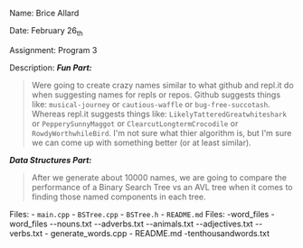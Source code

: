 Name: Brice Allard

Date: February 26<sub>th</sub>

Assignment: Program 3

Description:
***Fun Part:*** <br>
>Were going to create crazy names similar to what github and repl.it do when suggesting names for repls or repos. Github suggests things like: `musical-journey` or `cautious-waffle` or `bug-free-succotash`. Whereas repl.it suggests things like:  `LikelyTatteredGreatwhiteshark` or `PepperySunnyMaggot` or `ClearcutLongtermCrocodile` or `RowdyWorthwhileBird`. I'm not sure what thier algorithm is, but I'm sure we can come up with something better (or at least similar). 

***Data Structures Part:*** <br>
>After we generate about 10000 names, we are going to compare the performance of a Binary Search Tree vs an AVL tree when it comes to finding those named components in each tree.

Files:
    - `main.cpp`
    - `BSTree.cpp`
    - `BSTree.h` 
    - `README.md` 
Files:
-word_files
    - word_files
    --nouns.txt
    --adverbs.txt
    --animals.txt
    --adjectives.txt
    --verbs.txt
    - generate_words.cpp
    - README.md
    -tenthousandwords.txt
